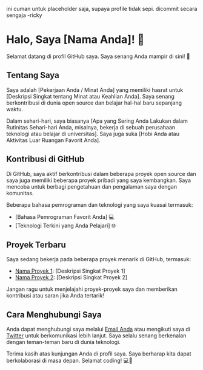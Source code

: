 ini cuman untuk placeholder saja, supaya profile tidak sepi. dicommit secara sengaja -ricky

# Halo, Saya [Nama Anda]! 👋

Selamat datang di profil GitHub saya. Saya senang Anda mampir di sini! 🎉

## Tentang Saya

Saya adalah [Pekerjaan Anda / Minat Anda] yang memiliki hasrat untuk [Deskripsi Singkat tentang Minat atau Keahlian Anda]. Saya senang berkontribusi di dunia open source dan belajar hal-hal baru sepanjang waktu.

Dalam sehari-hari, saya biasanya [Apa yang Sering Anda Lakukan dalam Rutinitas Sehari-hari Anda, misalnya, bekerja di sebuah perusahaan teknologi atau belajar di universitas]. Saya juga suka [Hobi Anda atau Aktivitas Luar Ruangan Favorit Anda].

## Kontribusi di GitHub

Di GitHub, saya aktif berkontribusi dalam beberapa proyek open source dan saya juga memiliki beberapa proyek pribadi yang saya kembangkan. Saya mencoba untuk berbagi pengetahuan dan pengalaman saya dengan komunitas.

Beberapa bahasa pemrograman dan teknologi yang saya kuasai termasuk:

- [Bahasa Pemrograman Favorit Anda] 💻
- [Teknologi Terkini yang Anda Pelajari] 🌐

## Proyek Terbaru

Saya sedang bekerja pada beberapa proyek menarik di GitHub, termasuk:

- [Nama Proyek 1](link-ke-proyek-1): [Deskripsi Singkat Proyek 1]
- [Nama Proyek 2](link-ke-proyek-2): [Deskripsi Singkat Proyek 2]

Jangan ragu untuk menjelajahi proyek-proyek saya dan memberikan kontribusi atau saran jika Anda tertarik!

## Cara Menghubungi Saya

Anda dapat menghubungi saya melalui [Email Anda](mailto:email-anda@example.com) atau mengikuti saya di [Twitter](https://twitter.com/nama-anda) untuk berkomunikasi lebih lanjut. Saya selalu senang berkenalan dengan teman-teman baru di dunia teknologi.

Terima kasih atas kunjungan Anda di profil saya. Saya berharap kita dapat berkolaborasi di masa depan. Selamat coding! 💻🚀
